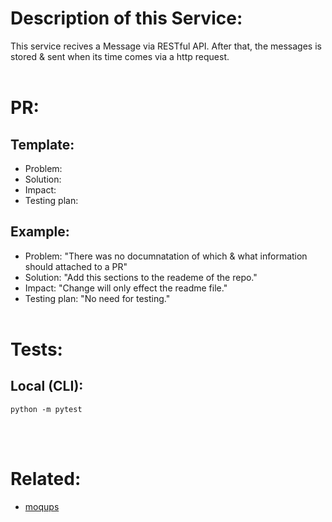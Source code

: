 # Description of this Service:
This service recives a Message via RESTful API.
After that, the messages is stored & sent when its time comes via a http request.</br></br>


# PR:
## Template:
- Problem:
- Solution:
- Impact:
- Testing plan:
## Example:
- Problem: "There was no documnatation of which & what information should attached to a PR"
- Solution: "Add this sections to the reademe of the repo."
- Impact: "Change will only effect the readme file."
- Testing plan: "No need for testing."
</br></br>
# Tests:
## Local (CLI):
```
python -m pytest
```
</br></br>
# Related:

- [moqups](https://app.moqups.com/l5FtMh4Pi7L2R7STWPynF3ShjU3UN90E/edit/page/a276610b3)
